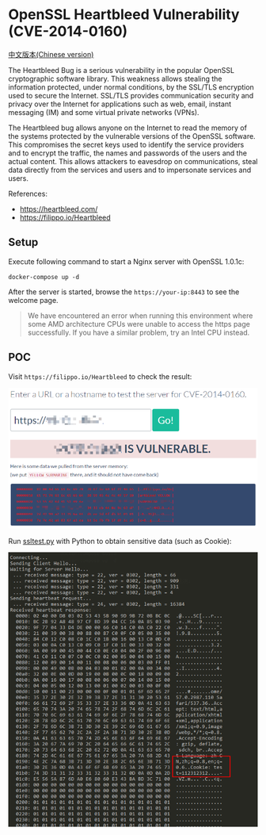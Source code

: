 # OpenSSL Heartbleed Vulnerability (CVE-2014-0160)

[中文版本(Chinese version)](README.zh-cn.md)

The Heartbleed Bug is a serious vulnerability in the popular OpenSSL cryptographic software library. This weakness allows stealing the information protected, under normal conditions, by the SSL/TLS encryption used to secure the Internet. SSL/TLS provides communication security and privacy over the Internet for applications such as web, email, instant messaging (IM) and some virtual private networks (VPNs).

The Heartbleed bug allows anyone on the Internet to read the memory of the systems protected by the vulnerable versions of the OpenSSL software. This compromises the secret keys used to identify the service providers and to encrypt the traffic, the names and passwords of the users and the actual content. This allows attackers to eavesdrop on communications, steal data directly from the services and users and to impersonate services and users.

References:

- https://heartbleed.com/
- https://filippo.io/Heartbleed

## Setup

Execute following command to start a Nginx server with OpenSSL 1.0.1c:

```
docker-compose up -d
```

After the server is started, browse the `https://your-ip:8443` to see the welcome page.

> We have encountered an error when running this environment where some AMD architecture CPUs were unable to access the https page successfully. If you have a similar problem, try an Intel CPU instead.

## POC

Visit `https://filippo.io/Heartbleed` to check the result:

![](1.png)

Run [ssltest.py](ssltest.py) with Python to obtain sensitive data (such as Cookie):

![](2.png)
